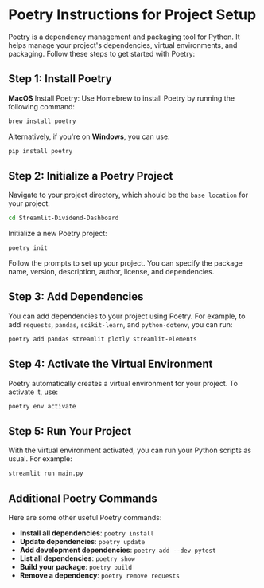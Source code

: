 # Poetry Instructions for Project Setup

Poetry is a dependency management and packaging tool for Python. It helps manage your project's dependencies, virtual environments, and packaging. Follow these steps to get started with Poetry:

## Step 1: Install Poetry

**MacOS** Install Poetry: Use Homebrew to install Poetry by running the following command:

```bash
brew install poetry
```

Alternatively, if you're on **Windows**, you can use:

```bash
pip install poetry
```

## Step 2: Initialize a Poetry Project


Navigate to your project directory, which should be the `base location` for your project:

```bash
cd Streamlit-Dividend-Dashboard
```

Initialize a new Poetry project:

```bash
poetry init
```

Follow the prompts to set up your project. You can specify the package name, version, description, author, license, and dependencies.

## Step 3: Add Dependencies

You can add dependencies to your project using Poetry. For example, to add `requests`, `pandas`, `scikit-learn`, and `python-dotenv`, you can run:

```bash
poetry add pandas streamlit plotly streamlit-elements
```

## Step 4: Activate the Virtual Environment

Poetry automatically creates a virtual environment for your project. To activate it, use:

```bash
poetry env activate
```

## Step 5: Run Your Project

With the virtual environment activated, you can run your Python scripts as usual. For example:

```bash
streamlit run main.py
```

## Additional Poetry Commands

Here are some other useful Poetry commands:

- **Install all dependencies**: `poetry install`
- **Update dependencies**: `poetry update`
- **Add development dependencies**: `poetry add --dev pytest`
- **List all dependencies**: `poetry show`
- **Build your package**: `poetry build`
- **Remove a dependency**: `poetry remove requests`
